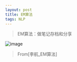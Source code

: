 ```yaml
---
layout: post
title: EM算法
tags: NLP
---
```

> EM算法：做笔记存档和分享

![image](http://upyun.midnight2104.com/blog/20190324/EM.jpg)

> From[李航_EM算法]